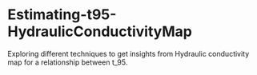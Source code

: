 # Estimating-t95-HydraulicConductivityMap
Exploring different techniques to get insights from Hydraulic conductivity map for a relationship between t_95.
